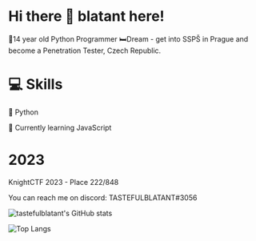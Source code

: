 # Hi there 👋 blatant here!
👦14 year old Python Programmer
🛏️Dream - get into SSPŠ in Prague and become a Penetration Tester, Czech Republic.


# 💻 Skills
🐍 Python

📕 Currently learning JavaScript

# 2023
KnightCTF 2023 - Place 222/848

You can reach me on discord: TASTEFULBLATANT#3056 

![tastefulblatant's GitHub stats](https://github-readme-stats.vercel.app/api?username=tastefulblatant&show_icons=true&theme=merko)


![Top Langs](https://github-readme-stats.vercel.app/api/top-langs/?username=tastefulblatant&hide_progress=false&theme=merko)

